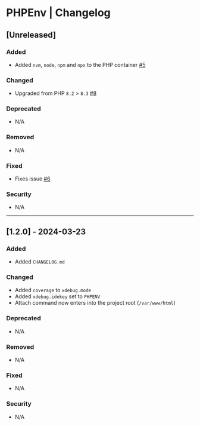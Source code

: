# PHPEnv | Changelog

## [Unreleased]
### Added
- Added `nvm`, `node`, `npm` and `npx` to the PHP container [#5](https://github.com/DanielWinning/phpenv/issues/5)

### Changed
- Upgraded from PHP `8.2` > `8.3` [#8](https://github.com/DanielWinning/phpenv/issues/8)

### Deprecated
- N/A

### Removed
- N/A

### Fixed
- Fixes issue [#6](https://github.com/DanielWinning/phpenv/issues/6)

### Security
- N/A

---

## [1.2.0] - 2024-03-23
### Added
- Added `CHANGELOG.md`

### Changed
- Added `coverage` to `xdebug.mode`
- Added `xdebug.idekey` set to `PHPENV`
- Attach command now enters into the project root (`/var/www/html`)

### Deprecated
- N/A

### Removed
- N/A

### Fixed
- N/A

### Security
- N/A